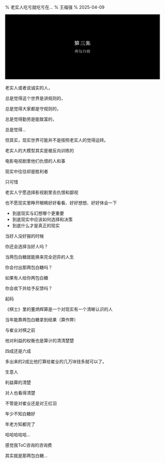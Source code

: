 % 老实人吃亏就吃亏在...
% 王福强
% 2025-04-09

![](./images/liangbaobaitang.jpg)

老实人或者说诚实的人，

总是觉得这个世界是讲规则的，

总是觉得大家都是守规则的，

总是觉得勤劳是能致富的， 

总是觉得...

但其实，现实世界可能并不是按照老实人的觉得运转。

老实人的大模型其实是被反向训练的

电影电视剧里他们仇恨的人和事

现实中往往却是胜利者

只可惜

老实人宁愿选择影视剧里去仇恨和鄙视

也不愿现实里睁开眼睛好好看看、好好想想、好好体会一下

- 到底现实与幻想哪个更重要
- 到底现实中应该如何选择和决策
- 到底什么才是真正的现实

当好人没好报的时候

你还会选择当好人吗？

当两包白糖就能换来完全迥异的人生

你会付出那两包白糖吗？

如果有人给你两包白糖

你会收下并给予反馈吗？

起码

《棋士》里的董炳辉算是一个对现实有一个清晰认识的人

当年能靠两包白糖拿到结果（算作弊）

与崔业对棋之前

他对利益的权衡也是算计的清清楚楚

四成还是六成

多出来的2成比他打算给崔业的几万块钱多就可以了。

生意人

利益算的清楚

对人也看得清楚

不管是对崔业还是对王红羽

年少不知白糖好

年老方知都完了

哈哈哈哈哈...

感觉我ToC咨询的咨询费

其实就是那两包白糖...



